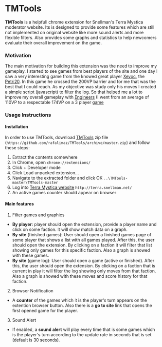 # TMTools

**TMTools** is a helpfull chrome extension for Snellman's Terra Mystica moderator website. Its is designed to provide some features which are still not implemented on original website like more sound alerts and more flexible filters. Also provides some graphs and statistics to help newcomers evaluate their overall improvement on the game.

### Motivation

The main motivation for building this extension was the need to improve my gameplay. I started to see games from best players of the site and one day I saw a very interesting game from the knowed great player [Xevoc](http://terra.snellman.net/player/Xevoc), the [Petri20](http://terra.snellman.net/game/Petri20). In this game he crossed the 200VP barrier and for me that was the best that I could reach. As my objective was study only his moves I created a simple script (javascript) to filter the log. So that helped me a lot to improve my overall gameplay with [Engineers](http://www.terra-mystica-spiel.de/en/voelker.php?show=8) (I went from an average of 110VP to a respectable 174VP on a 3 player [game](http://terra.snellman.net/game/TheInvestors])

### Usage Instructions

#### Installation

In order to use TMTools, download [TMTools](https://github.com/rafalimaz/TMTools/archive/master.zip) zip file (`https://github.com/rafalimaz/TMTools/archive/master.zip`) and follow these steps:

1. Extract the contents somewhere
2. In Chrome, open `chrome://extensions/`
3. Click + Developer mode
4. Click Load unpacked extension…
5. Navigate to the extracted folder and click OK `..\TMTools-master\TMTools-master`
6. Log into [Terra Mystica website](http://terra.snellman.net) `http://terra.snellman.net/`
7. An active games counter should appear on browser

#### Main features

1. Filter games and graphics
  * **By player**: player should open the extension, provide a player name and click on some faction. It will show match data on a graph.
  * **By site** (finished games): User should open a finished games page of some player that shows a list with all games played. After this, the user should open the extension. By clicking on a faction it will filter that list showing only games for this specific faction. Also a graph is showed with these games.
  * **By site** (game log): User should open a game (active or finished). After this, the user should open the extension. By clicking on a faction that is current in play it will filter the log showing only moves from that faction. Also a graph is showed with these moves and score history for that faction.

2. Browser Notification
  * A **counter** of the games which it is the player's turn appears on the extention browser button. Also there is a **go to site** link that opens the first opened game for the player.
 
3. Sound Alert
  * If enabled, a **sound alert** will play every time that is some games which is the player's turn according to the update rate in seconds that is set (default is 30 seconds).


